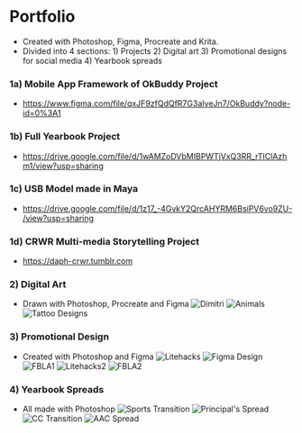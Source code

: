 # Portfolio
- Created with Photoshop, Figma, Procreate and Krita.
- Divided into 4 sections: 1) Projects 2) Digital art 3) Promotional designs for social media 4) Yearbook spreads

### 1a) Mobile App Framework of OkBuddy Project 
- https://www.figma.com/file/qxJF9zfQdQfR7G3aIyeJn7/OkBuddy?node-id=0%3A1
### 1b) Full Yearbook Project
- https://drive.google.com/file/d/1wAMZoDVbMIBPWTjVxQ3RR_rTlClAzhm1/view?usp=sharing
### 1c) USB Model made in Maya
- https://drive.google.com/file/d/1z17_-4GvkY2QrcAHYRM6BsiPV6vo9ZU-/view?usp=sharing
### 1d) CRWR Multi-media Storytelling Project
- https://daph-crwr.tumblr.com

### 2) Digital Art
- Drawn with Photoshop, Procreate and Figma
![Dimitri](https://github.com/daphnetian/daphnetian/blob/images/dimitri.jpg?raw=true)
![Animals](https://github.com/daphnetian/daphnetian/blob/images/animals.png?raw=true)
![Tattoo Designs](https://github.com/daphnetian/daphnetian/blob/images/tattoodesigns01.png?raw=true)

### 3) Promotional Design
- Created with Photoshop and Figma
![Litehacks](https://github.com/daphnetian/daphnetian/blob/images/eprojectslitehacks.png?raw=true)
![Figma Design](https://github.com/daphnetian/daphnetian/blob/images/figmaLH1.png?raw=true)
![FBLA1](https://github.com/daphnetian/daphnetian/blob/images/fbla/FBLANewYearP1%20(1).png?raw=true)
![Litehacks2](https://github.com/daphnetian/daphnetian/blob/images/litehacks2.png?raw=true)
![FBLA2](https://github.com/daphnetian/daphnetian/blob/images/fbla/FBLANewYearP2%20(1).png?raw=true)

### 4) Yearbook Spreads
- All made with Photoshop
![Sports Transition](https://github.com/daphnetian/daphnetian/blob/images/Sports%20Transition.jpg?raw=true)
![Principal's Spread](https://github.com/daphnetian/daphnetian/blob/images/Principal's%20spread%20DPS%208.5x11.jpg?raw=true)
![CC Transition](https://github.com/daphnetian/daphnetian/blob/images/Clubs%20and%20Councils%20Transition.jpg?raw=true)
![AAC Spread](https://github.com/daphnetian/daphnetian/blob/images/AAC%20-%20yearbook.jpg?raw=true)

